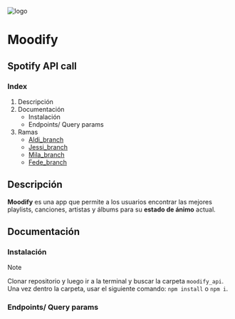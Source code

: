 ![logo](https://i.imgur.com/sl6a6zi.png)
# Moodify
## Spotify API call

### Index

1. Descripción
2. Documentación
    * Instalación
    * Endpoints/ Query params 
3. Ramas
    + [Aldi_branch](https://github.com/FMartine7i/moodify_api/tree/aldi_branch)
    + [Jessi_branch](https://github.com/FMartine7i/moodify_api/tree/jessii_branch)
    + [Mila_branch](https://github.com/FMartine7i/moodify_api/tree/mila_branch)
    + [Fede_branch](https://github.com/FMartine7i/moodify_api/tree/fede_branch)

## Descripción
**Moodify** es una app que permite a los usuarios encontrar las mejores playlists, canciones, artistas y álbums para su **estado de ánimo** actual.

## Documentación
### Instalación
> [!NOTE]
> Clonar repositorio y luego ir a la terminal y buscar la carpeta ``moodify_api``. Una vez dentro la carpeta, usar el siguiente comando: ``npm install`` o ``npm i``.

### Endpoints/ Query params
